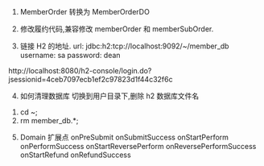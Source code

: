 
1. MemberOrder 转换为 MemberOrderDO
2. 修改履约代码,兼容修改 memberOrder 和 memberSubOrder.

3. 链接 H2 的地址.
url: jdbc:h2:tcp://localhost:9092/~/member_db
username: sa
password: dean 

 http://localhost:8080/h2-console/login.do?jsessionid=4ceb7097ecb1ef2c97823d1f44c32f6c

4. 如何清理数据库 
切换到用户目录下,删除 h2 数据库文件名
 1) cd ~;
 2) rm member_db.*;
 
 
5. Domain 扩展点
    onPreSubmit
    onSubmitSuccess
    onStartPerform
    onPerformSuccess
    onStartReversePerform
    onReversePerformSuccess
    onStartRefund
    onRefundSuccess